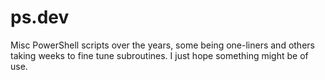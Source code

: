 # ps.dev
Misc PowerShell scripts over the years, some being one-liners and others taking weeks to fine tune subroutines.  I just hope something might be of use.

